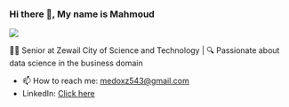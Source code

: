 ### Hi there 👋, My name is Mahmoud
![](https://media.licdn.com/dms/image/C4D12AQGULB6eKdE_Uw/article-cover_image-shrink_720_1280/0/1570685436791?e=2147483647&v=beta&t=gIRTs9AT6MV3hT6JZLP6yFKW6sPXSwZywCTmqG2-wKI)

👨‍💻 Senior at Zewail City of Science and Technology | 🔍 Passionate about data science in the business domain

- 📫 How to reach me: medoxz543@gmail.com
- LinkedIn: [Click here](https://www.linkedin.com/in/mahmoud-el-bahnasawi-1b2376264/)
